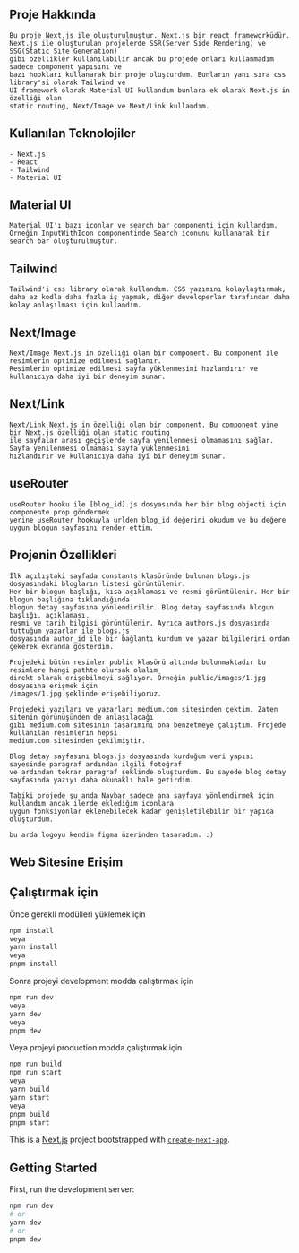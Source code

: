## Proje Hakkında

```
Bu proje Next.js ile oluşturulmuştur. Next.js bir react frameworküdür.
Next.js ile oluşturulan projelerde SSR(Server Side Rendering) ve SSG(Static Site Generation)
gibi özellikler kullanılabilir ancak bu projede onları kullanmadım sadece component yapısını ve
bazı hookları kullanarak bir proje oluşturdum. Bunların yanı sıra css library'si olarak Tailwind ve
UI framework olarak Material UI kullandım bunlara ek olarak Next.js in özelliği olan
static routing, Next/Image ve Next/Link kullandım.
```

## Kullanılan Teknolojiler

```
- Next.js
- React
- Tailwind
- Material UI
```

## Material UI

```
Material UI'ı bazı iconlar ve search bar componenti için kullandım.
Örneğin InputWithIcon componentinde Search iconunu kullanarak bir search bar oluşturulmuştur.
```

## Tailwind

```
Tailwind'i css library olarak kullandım. CSS yazımını kolaylaştırmak,
daha az kodla daha fazla iş yapmak, diğer developerlar tarafından daha kolay anlaşılması için kullandım.
```

## Next/Image

```
Next/Image Next.js in özelliği olan bir component. Bu component ile resimlerin optimize edilmesi sağlanır.
Resimlerin optimize edilmesi sayfa yüklenmesini hızlandırır ve kullanıcıya daha iyi bir deneyim sunar.
```

## Next/Link

```
Next/Link Next.js in özelliği olan bir component. Bu component yine bir Next.js özelliği olan static routing
ile sayfalar arası geçişlerde sayfa yenilenmesi olmamasını sağlar. Sayfa yenilenmesi olmaması sayfa yüklenmesini
hızlandırır ve kullanıcıya daha iyi bir deneyim sunar.
```

## useRouter

```
useRouter hooku ile [blog_id].js dosyasında her bir blog objecti için componente prop göndermek
yerine useRouter hookuyla urlden blog_id değerini okudum ve bu değere uygun blogun sayfasını render ettim.
```

## Projenin Özellikleri

```
İlk açılıştaki sayfada constants klasöründe bulunan blogs.js dosyasındaki blogların listesi görüntülenir.
Her bir blogun başlığı, kısa açıklaması ve resmi görüntülenir. Her bir blogun başlığına tıklandığında
blogun detay sayfasına yönlendirilir. Blog detay sayfasında blogun başlığı, açıklaması,
resmi ve tarih bilgisi görüntülenir. Ayrıca authors.js dosyasında tuttuğum yazarlar ile blogs.js
dosyasında autor_id ile bir bağlantı kurdum ve yazar bilgilerini ordan çekerek ekranda gösterdim.

Projedeki bütün resimler public klasörü altında bulunmaktadır bu resimlere hangi pathte olursak olalım
direkt olarak erişebilmeyi sağlıyor. Örneğin public/images/1.jpg dosyasına erişmek için
/images/1.jpg şeklinde erişebiliyoruz.

Projedeki yazıları ve yazarları medium.com sitesinden çektim. Zaten sitenin görünüşünden de anlaşılacağı
gibi medium.com sitesinin tasarımını ona benzetmeye çalıştım. Projede kullanılan resimlerin hepsi
medium.com sitesinden çekilmiştir.

Blog detay sayfasını blogs.js dosyasında kurduğum veri yapısı sayesinde paragraf ardından ilgili fotoğraf
ve ardından tekrar paragraf şeklinde oluşturdum. Bu sayede blog detay sayfasında yazıyı daha okunaklı hale getirdim.

Tabiki projede şu anda Navbar sadece ana sayfaya yönlendirmek için kullandım ancak ilerde eklediğim iconlara
uygun fonksiyonlar eklenebilecek kadar genişletilebilir bir yapıda oluşturdum.

bu arda logoyu kendim figma üzerinden tasaradım. :)
```

## Web Sitesine Erişim

## Çalıştırmak için

Önce gerekli modülleri yüklemek için

```bash
npm install
veya
yarn install
veya
pnpm install
```

Sonra projeyi development modda çalıştırmak için

```bash
npm run dev
veya
yarn dev
veya
pnpm dev
```

Veya projeyi production modda çalıştırmak için

```bash
npm run build
npm run start
veya
yarn build
yarn start
veya
pnpm build
pnpm start
```

This is a [Next.js](https://nextjs.org/) project bootstrapped with [`create-next-app`](https://github.com/vercel/next.js/tree/canary/packages/create-next-app).

## Getting Started

First, run the development server:

```bash
npm run dev
# or
yarn dev
# or
pnpm dev
```
